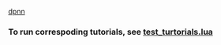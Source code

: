 [dpnn](https://github.com/Element-Research/dpnn)

### To run correspoding tutorials, see [test_turtorials.lua](https://github.com/eriche2016/code_pool_for_for_my_own_use/edit/master/dpnn_from_scratch/test_tutorials)
